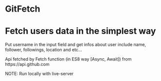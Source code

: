 # GitFetch
<h1>Fetch users data in the simplest way</h1>
<p>Put username in the input field and get infos about user include name, follower, followings, location and etc...</p>
<p>Api fetched by Fetch function (in ES8 way [Async, Await]) from <a>https://api.github.com</a></p>
<p>NOTE: Run locally with live-server</p>
